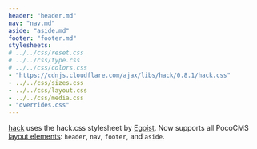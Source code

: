 ```yaml
---
header: "header.md"
nav: "nav.md"
aside: "aside.md"
footer: "footer.md"
stylesheets:
# ../../css/reset.css
# ../../css/type.css
# ../../css/colors.css
- "https://cdnjs.cloudflare.com/ajax/libs/hack/0.8.1/hack.css"
- ../../css/sizes.css
- ../../css/layout.css
- ../../css/media.css
- "overrides.css"
---
```

[hack](https://github.com/egoist/hack) uses the hack.css
stylesheet by [Egoist](https://github.com/egoist). Now supports all PocoCMS [layout elements](https://pococms/poco.com/docs/glossary#layout-element): 
`header`, `nav`, `footer`, and `aside`.

